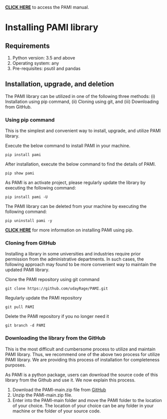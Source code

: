 **[CLICK HERE](manual.html)** to access the PAMI manual.


# Installing PAMI library

## Requirements
1. Python version: 3.5 and above
2. Operating system: any
3. Pre-requisites: psutil and pandas

## Installation, upgrade, and deletion
The PAMI library can be utilized in one of the following three methods: (i) Installation using pip command, (ii) Cloning using git, and (iii) Downloading from GitHub. 

### Using pip command
This is the simplest and convenient way to install, upgrade, and utilize PAMI library.  

Execute the below command to install PAMI in your machine.

    pip install pami

After installation, execute the below command to find the details of PAMI.
    
    pip show pami

As PAMI is an activate project, please regularly update the library by executing the following command:

    pip install pami -U

The PAMI library can be deleted from your machine by executing the following command:

    pip uninstall pami -y

[**CLICK HERE**](https://pypi.org/project/pami/) for more information on installing PAMI using pip.

### Cloning from GitHub
Installing a library in some universities and industries require prior permission from the administrative departments. 
In such cases, the following approach may found to be more convenient way to maintain the updated PAMI library. 

Clone the PAMI repository using git command
   
    git clone https://github.com/udayRage/PAMI.git

Regularly update the PAMI repository

    git pull PAMI

Delete the PAMI repository if you no longer need it

    git branch -d PAMI

### Downloading the library from the GitHub
This is the most difficult and cumbersome process to utilize and maintain PAMI library. Thus, we recommend one of the above two process for utilize PAMI library.
We are providing this process of installation for completeness purposes.

As PAMI is a python package, users can download the source code of this library from the Github and use it. We now explain this process.

1. Download the PAMI-main.zip file from [GitHub](https://github.com/udayRage/PAMI/archive/refs/heads/main.zip)
2. Unzip the PAMI-main.zip file.
3. Enter into the PAMI-main folder and move the PAMI folder to the location of your choice. The location of your choice can be any folder in your machine or the folder of your source code.

